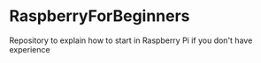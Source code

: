# RaspberryForBeginners
Repository to explain how to start in Raspberry Pi if you don't have experience
